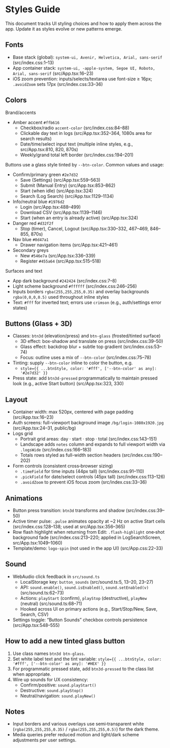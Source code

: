 # Styles Guide

This document tracks UI styling choices and how to apply them across the app. Update it as styles evolve or new patterns emerge.

## Fonts

- Base stack (global): `system-ui, Avenir, Helvetica, Arial, sans-serif` (src/index.css:1–13)
- App container stack: `system-ui, -apple-system, Segoe UI, Roboto, Arial, sans-serif` (src/App.tsx:16–23)
- iOS zoom prevention: inputs/selects/textarea use font-size ≥ 16px; `.avoidZoom` sets 17px (src/index.css:33–36)

## Colors

Brand/accents
- Amber accent `#ffb616`
  - Checkbox/radio `accent-color` (src/index.css:84–88)
  - Clickable day text in logs (src/App.tsx:352–364, 1080s area for search results)
  - Date/time/select input text (multiple inline styles, e.g., src/App.tsx:810, 820, 870s)
  - Weekly/grand total left border (src/index.css:194–201)

Buttons use a glass style tinted by `--btn-color`. Common values and usage:
- Confirm/primary green `#2e7d32`
  - Save (Settings) (src/App.tsx:559–563)
  - Submit (Manual Entry) (src/App.tsx:853–862)
  - Start (when idle) (src/App.tsx:324)
  - Search (Log Search) (src/App.tsx:1129–1134)
- Info/neutral blue `#1976d2`
  - Login (src/App.tsx:488–499)
  - Download CSV (src/App.tsx:1139–1146)
  - Start (when an entry is already active) (src/App.tsx:324)
- Danger red `#d32f2f`
  - Stop (timer), Cancel, Logout (src/App.tsx:330–332, 467–469, 846–855, 870s)
- Nav blue `#0d47a1`
  - Drawer navigation items (src/App.tsx:421–461)
- Secondary greys
  - New `#546e7a` (src/App.tsx:336–339)
  - Register `#455a64` (src/App.tsx:515–518)

Surfaces and text
- App dark background `#242424` (src/index.css:7–8)
- Light scheme background `#ffffff` (src/index.css:246–256)
- Inputs borders `rgba(255,255,255,0.35)` and overlay backgrounds `rgba(0,0,0,0.5)` used throughout inline styles
- Text: `#fff` for inverted text; errors use `crimson` (e.g., auth/settings error states)

## Buttons (Glass + 3D)

- Classes: `btn3d` (elevation/press) and `btn-glass` (frosted/tinted surface)
  - 3D effect: box-shadow and translate on press (src/index.css:39–50)
  - Glass effect: backdrop blur + subtle top gradient (src/index.css:53–74)
  - Focus: outline uses a mix of `--btn-color` (src/index.css:75–78)
- Tinting: supply `--btn-color` inline to color the button, e.g.
  - `style={{ ...btnStyle, color: '#fff', ['--btn-color' as any]: '#2e7d32' }}`
- Press state: add `btn3d-pressed` programmatically to maintain pressed look (e.g., active Start button) (src/App.tsx:323, 330)

## Layout

- Container width: max 520px, centered with page padding (src/App.tsx:16–23)
- Auth screens: full-viewport background image `/bg/login-1080x1920.jpg` (src/App.tsx:24–31, public/bg)
- Logs grid
  - Portrait grid areas: day · start · stop · total (src/index.css:143–151)
  - Landscape adds `notes` column and expands to full viewport width via `.logsWide` (src/index.css:166–183)
  - Totals rows styled as full-width section headers (src/index.css:190–202)
- Form controls (consistent cross‑browser sizing)
  - `.timeField` for time inputs (44px tall) (src/index.css:91–110)
  - `.pickField` for date/select controls (45px tall) (src/index.css:113–126)
  - `.avoidZoom` to prevent iOS focus zoom (src/index.css:33–36)

## Animations

- Button press transition: `btn3d` transforms and shadow (src/index.css:39–50)
- Active timer pulse: `.pulse` animates opacity at ~2 Hz on active Start cells (src/index.css:128–138; used at src/App.tsx:356–365)
- Row flash highlight when returning from Edit: `.flash-highlight` one‑shot background fade (src/index.css:213–220; applied in LogSearchScreen, src/App.tsx:1049–1060)
- Template/demo: `logo-spin` (not used in the app UI) (src/App.css:22–33)

## Sound

- WebAudio click feedback in `src/sound.ts`
  - LocalStorage key: `button_sounds` (src/sound.ts:5, 13–20, 23–27)
  - API: `sound.enable()`, `sound.isEnabled()`, `sound.setEnabled(v)` (src/sound.ts:62–73)
  - Actions: `playStart` (confirm), `playStop` (destructive), `playNew` (neutral) (src/sound.ts:68–71)
  - Hooked across UI on primary actions (e.g., Start/Stop/New, Save, Search, CSV)
- Settings toggle: “Button Sounds” checkbox controls persistence (src/App.tsx:548–555)

## How to add a new tinted glass button

1) Use class names `btn3d btn-glass`.
2) Set white label text and the tint variable:
   `style={{ ...btnStyle, color: '#fff', ['--btn-color' as any]: '#HEX' }}`
3) For programmatic pressed state, add `btn3d-pressed` to the class list when appropriate.
4) Wire up sounds for UX consistency:
   - Confirm/positive: `sound.playStart()`
   - Destructive: `sound.playStop()`
   - Neutral/navigation: `sound.playNew()`

## Notes

- Input borders and various overlays use semi‑transparent white (`rgba(255,255,255,0.35)` / `rgba(255,255,255,0.5)`) for the dark theme.
- Media queries prefer reduced motion and light/dark scheme adjustments per user settings.

